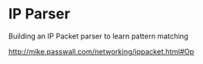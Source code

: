 IP Parser
========

Building an IP Packet parser to learn pattern matching

http://mike.passwall.com/networking/ippacket.html#Op

